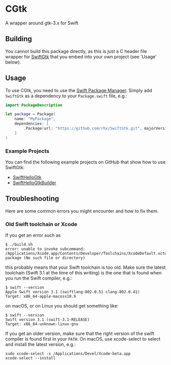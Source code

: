 # CGtk
A wrapper around gtk-3.x for Swift

## Building

You cannot build this package directly, as this is just a C header file wrapper for [SwiftGtk](https://github.com/rhx/SwiftGtk) that you embed into your own project (see 'Usage' below).

## Usage

To use CGtk, you need to use the [Swift Package Manager](https://swift.org/package-manager/).  Simply add `SwiftGtk` as a dependency to your `Package.swift` file, e.g.:

```Swift
import PackageDescription

let package = Package(
    name: "MyPackage",
    dependencies: [
        .Package(url: "https://github.com/rhx/SwiftGtk.git", majorVersion: 3)
    ]
)
```

### Example Projects

You can find the following example projects on GitHub that show how to use SwiftGtk:

 * [SwiftHelloGtk](https://github.com/rhx/SwiftHelloGtk)
 * [SwiftHelloGtkBuilder](https://github.com/rhx/SwiftHelloGtkBuilder)
 

## Troubleshooting
Here are some common errors you might encounter and how to fix them.

### Old Swift toolchain or Xcode
If you get an error such as

	$ ./build.sh
	error: unable to invoke subcommand: /Applications/Xcode.app/Contents/Developer/Toolchains/XcodeDefault.xctoolchain/usr/bin/swift-package (No such file or directory)

this probably means that your Swift toolchain is too old.  Make sure the latest toolchain (Swift 3.1 at the time of this writing) is the one that is found when you run the Swift compiler, e.g.:

	$ swift --version
	Apple Swift version 3.1 (swiftlang-802.0.51 clang-802.0.41)
	Target: x86_64-apple-macosx10.9

on macOS, or on Linux you should get something like:

	$ swift --version
	Swift version 3.1 (swift-3.1-RELEASE)
	Target: x86_64-unknown-linux-gnu

  If you get an older version, make sure that the right version of the swift compiler is found first in your `PATH`.  On macOS, use xcode-select to select and install the latest version, e.g.:

	sudo xcode-select -s /Applications/Devel/Xcode-beta.app
	xcode-select --install

